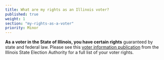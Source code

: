 ```yaml
---
title: What are my rights as an Illinois voter?
published: true
weight: 1
section: "my-rights-as-a-voter"
priority: Minor
---
```

**As a voter in the State of Illinois, you have certain rights** guaranteed by state and federal law. Please see this [voter information publication](http://www.elections.state.il.us/downloads/votinginformation/pdf/illinois_voter_information.pdf) from the Illinois State Election Authority for a full list of your voter rights.  
